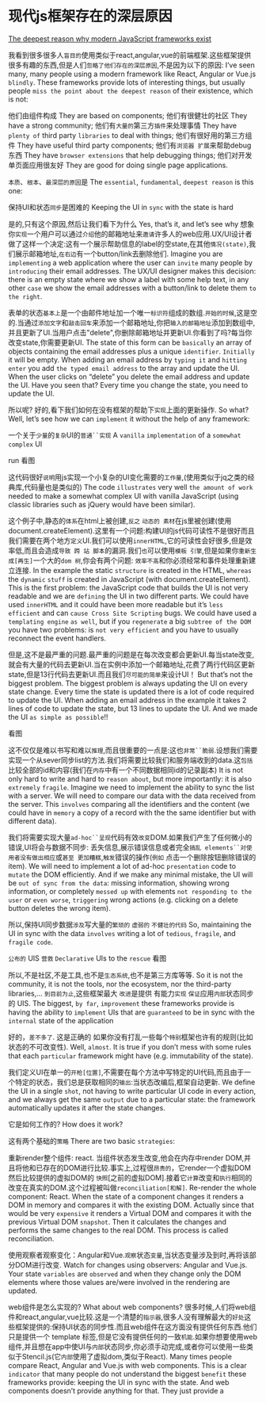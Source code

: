 # 现代js框架存在的深层原因
[The deepest reason why modern JavaScript frameworks exist](https://medium.com/dailyjs/the-deepest-reason-why-modern-javascript-frameworks-exist-933b86ebc445)

我看到很多很多人`盲目的`使用类似于react,angular,vue的前端框架.这些框架提供很多有趣的东西,但是人们`忽略了他们存在的深层原因`,不是因为以下的原因:
I’ve seen many, many people using a modern framework like React, Angular or Vue.js `blindly`. These frameworks provide lots of interesting things, but usually people `miss the point about the deepest reason` of their existence, which is not:

他们由组件构成
They are based on components;
他们有很健壮的社区
They have a strong community;
他们有`大量的`第三方`插件`来处理事情
They have `plenty of` third party `libraries` to deal with things;
他们有很好用的第三方组件
They have useful third party components;
他们有`浏览器 扩展`来帮助debug东西
They have `browser extensions` that help debugging things;
他们对开发单页面应用很友好
They are good for doing single page applications.

`本质`、`根本`、`最深层的原因`是
The `essential`, `fundamental`, `deepest reason` is this one:

保持UI和状态`同步`是困难的
Keeping the UI in `sync` with the state is hard

是的,只有这个原因,然后让我们看下为什么
Yes, that’s it, and let’s see why
想象你`实现`一个用户可以通过`介绍`他的邮箱地址来`邀请`许多人的web应用.UX/UI设计者做了这样一个决定:这有一个展示帮助信息的label的空state,在其他`情况(state)`,我们展示邮箱地址,`在右边`有一个button/link去删除他们.
Imagine you are `implementing` a web application where the user can `invite` many people by `introducing` their email addresses. The UX/UI designer makes this decision: there is an empty state where we show a label with some help text, in any other `case` we show the email addresses with a button/link to delete them `to the right`.

表单的状态`基本上`是一个由邮件地址加一个唯一`标识符`组成的数组.`开始的时候`,这是空的.当通过`添加文字`和`敲击回车`来添加一个邮箱地址,你把`输入的邮箱地址`添加到数组中,并且更新了UI.当用户点击"delete",你删除邮箱地址并更新UI.你看到了吗?每当你改变state,你需要更新UI.
The state of this form can be `basically` an array of objects containing the email addresses plus a unique `identifier`. `Initially` it will be empty. When adding an email address by `typing it` and `hitting enter` you add `the typed email address` to the array and update the UI. When the user clicks on “delete” you delete the email address and update the UI. Have you seen that? Every time you change the state, you need to update the UI.

所以呢? 好的,看下我们如何在没有框架的帮助下`实现`上面的更新操作.
So what? Well, let’s see how we can `implement` it without the help of any framework:

一个关于`少量`的`复杂`UI的`普通``实现`
A `vanilla` `implementation` of a `somewhat` `complex` UI

run 看图

这代码很好`说明`用js实现一个小复杂的UI变化需要的`工作量`,(使用类似于jq之类的经典库,代码量也是类似的)
The code `illustrates` very well `the amount of work` needed to make a somewhat complex UI with vanilla JavaScript (using classic libraries such as jQuery would have been similar).

这个例子中,静态的`体系`在html上被创建,`反之` `动态的 素材`在js里被创建(使用document.createElement).这里有一个问题:构建UI的js代码可读性不是很好而且我们需要在两个地方`定义`UI.我们可以使用`innerHTML`,它的可读性会好很多,但是效率低,而且会造成`导致 跨 站 脚本`的漏洞.我们`也`可以使用`模板 引擎`,但是如果你`重新生成[再生]`一个大的`dom 树`,你会有两个问题: `效率不高`和你必须经常和事件处理重新建立连接.
In the example the static `structure` is created in the HTML, `whereas` the `dynamic` `stuff` is created in JavaScript (with document.createElement). This is the first problem: the JavaScript code that builds the UI is not very readable and we are `defining` the UI in two different parts. We could have used `innerHTML` and it could have been more readable but it’s `less efficient` and can `cause Cross Site Scripting` bugs. We could have used a `templating engine` `as well`, but if you `regenerate` a big `subtree of the DOM` you have two problems: is `not very efficient` and you have to usually reconnect the event handlers.

但是,这不是最严重的问题.最严重的问题是在每次改变都会更新UI.每当state改变,就会有大量的代码去更新UI.当在实例中添加一个邮箱地址,花费了两行代码区更新state,但是13行代码去更新UI.而且我们`尽可能的简单`来设计UI！
But that’s not the biggest problem. The biggest problem is always updating the UI on every state change. Every time the state is updated there is a lot of code required to update the UI. When adding an email address in the example it takes 2 lines of code to update the state, but 13 lines to update the UI. And we made the UI `as simple as possible`!!

看图

这不仅仅是难以书写和难以`推理`,而且很重要的一点是:这也`非常``脆弱`.设想我们需要实现一个从sever同步list的方法.我们将需要比较我们和服务端收到的data.这`包括`比较全部的id和内容(我们在`内存`中有一个不同数据相同id的记录副本)
It is not only hard to write and hard to `reason about`, but more importantly: it is also `extremely` `fragile`. Imagine we need to implement the ability to sync the list with a server. We will need to compare our data with the data received from the server. This `involves` comparing all the identifiers and the content (we could have in `memory` a copy of a record with the the same identifier but with different data). 

我们将需要实现大量`ad-hoc``呈现`代码有效`改变`DOM.如果我们产生了任何微小的错误,UI将会与数据不同步: 丢失信息,展示错误信息或者完全`搞乱 elements``对使用者没有做出相应`或`甚至 更加糟糕`,`触发`错误的操作(`例如` 点击一个删除按钮删除错误的item).
We will need to implement a lot of ad-hoc `presentation` code to `mutate` the DOM efficiently. And if we make any minimal mistake, the UI will be `out of sync from the data`: missing information, showing wrong information, or completely `messed up` with elements `not responding to the user` or `even worse`, `triggering` wrong actions (e.g. clicking on a delete button deletes the wrong item).

所以,保持UI同步数据`涉及`写大量的`繁琐的` `虚弱的` `不健壮的代码`
So, maintaining the UI in sync with the data `involves` writing a lot of `tedious`, `fragile`, and `fragile code`.

`公布的` UIS `营救`
`Declarative` UIs to the `rescue`
看图

所以,不是社区,不是工具,也不是`生态系统`,也不是第三方库等等.
So it is not the community, it is not the tools, nor the ecosystem, nor the third-party libraries,…
  `到目前为止`,这些框架最大 `改进`是提供 有能力`实现` `保证`应用`内部`状态同步 的 UIS.
  The biggest, `by far`, `improvement` these frameworks provide is having the ability to `implement` UIs that are `guaranteed` to be in sync with the `internal` state of the application

好的，`差不多了`. 这是正确的 如果你没有打乱一些每个`特别`框架也许有的规则(比如 状态的不可改变性).
Well, `almost`. It is true if you don’t mess with some rules that each `particular` framework might have (e.g. immutability of the state).

我们定义UI在单一的`开枪[位置]`,不需要在每个方法中写特定的UI代码,而且由于一个特定的状态，我们总是获取相同的`输出`:当状态改编后,框架自动更新.
We define the UI in a single `shot`, not having to write particular UI code in every action, and we always get the same `output` due to a particular state: the framework automatically updates it after the state changes.

它是如何工作的?
How does it work?

这有两个基础的`策略`
There are two basic `strategies`:

重新render整个组件: react. 当组件状态发生改变,他会在内存中render DOM,并且将他和已存在的DOM进行比较.事实上,过程很`昂贵的`，它render一个虚拟DOM然后比较提供的虚拟DOM的 `快照`[之前的虚拟DOM].接着它`计算`改变和`执行`相同的改变在真实的DOM.这个过程被叫做`reconciliation[和解]`.
Re-render the whole component: React. When the state of a component changes it renders a DOM in memory and compares it with the existing DOM. Actually since that would be very `expensive` it renders a Virtual DOM and compares it with the previous Virtual DOM `snapshot`. Then it calculates the changes and performs the same changes to the real DOM. This process is called reconciliation.

使用观察者观察变化：Angular和Vue.`观察`状态`变量`,当状态变量涉及到时,再将该部分DOM进行改变.
Watch for changes using observers: Angular and Vue.js. Your state `variables` are `observed` and when they change only the DOM elements where those values are/were involved in the rendering are updated.

web组件是怎么实现的?
What about web components?
很多时候,人们将web组件和react,angular,vue比较.这是一个清楚的`指示器`,很多人没有理解最大的`好处`这些框架提供的:保持UI状态的同步性.而且web组件在这方面没有提供任何东西.他们只是提供一个 template 标签,但是它没有提供任何的一致`机能`.如果你想要使用web组件,并且想在app中使UI与`内部`状态同步,你必须手动完成,或者你可以使用一些类似于Stencil.js(它`内部`使用了虚拟dom,类似于React).
Many times people compare React, Angular and Vue.js with web components. This is a clear `indicator` that many people do not understand the biggest `benefit` these frameworks provide: keeping the UI in sync with the state. And web components doesn’t provide anything for that. They just provide a <template> tag but it doesn’t provide any reconciliation mechanism. If you want to use web components and have the UI in sync with the `internal` state of your app you have to do it by hand, or you can use something like Stencil.js (which `internal`ly uses a Virtual DOM, like React).

`让我们明确一点`: 关于科技最大的`潜力`不是组件:他总是保持UI和state的同步. Web组件`直接[开箱即用]`没有提供任何东西关于同步的东西,而且你必须使用第三方库来解决这个问题(或者手动解决).这是不可能的去写复杂有效而且`易于维护`的UI通过基础的js.这就是最主要的原因你需要一个现代js框架.
But `let’s make it clear`: it is not the components the great `potential` of these technologies: it is having always the UI in sync with the state. Web components doesn’t provide anything for it `out of the box`, and you have to use third party libraries to solve that (or do it by hand). It is not possible to write `complex`, efficient and `easy to maintain` UIs with Vanilla JavaScript. That’s the main reason you need a modern JavaScript framework.

自己动手干
Do it yourself
我喜欢学习事情的`原理`,而且`结果发现`这是虚拟dom`实现方式`在这之外.所以, 为什么我们不尝试使用一个不依靠任何已有框架的帮助的虚拟dom去重写我们vanilla UI.
I love to learn the fundamentals of things and `it turns out that` there are Virtual DOM `implementations` out there. So, why don’t we try to rewrite our vanilla UI implementation just using a Virtual DOM implementation without the help of any existing framework?

这是框架的`核心`,任何组件的基础类型.
Here’s the `core` of the framework, the base class for any component.
看图

而且这是 地址列表组件 `重新实现`.(通过一个babel的帮助来支持jsx)
And here’s the `reimplementation` of the AddressList component (with the help of a babel transform to support JSX):
看图

现在UI是`公开的`,而且我们不用使用任何框架.我们可以`实现`新的`逻辑`在任何方法改变状态,而且我们不必写`额外的`代码来保持UI的同步.问题解决！
Now the UI is `declarative` and we haven’t used any framework. We can `implement` new `logic` that changes the state in whatever way, and we don’t have to write `additional` code to keep the UI in sync. Problem solved!

现在除了对事件的处理,这看起来有点像react app,是吗? 我们有xxx 方法,一旦我们解决了 保持UI 和 `内部`state 同步的问题,`自然地`每件事情都`堆叠起来[好起来]`.
Now, except for the event handling, this looks like a lot like a React app, right? We haverender() ,componentDidMount() , setState() ,… Once you solve the problem of keeping the UI in sync with the `internal` state of the application, everything else `stacks up` `naturally`.

你可以在github项目中找到全部的源代码.
You can find the full source code in this Github repository.

结论
Conclusions
现代框架解决最主要的问题就是 UI和state同步的问题.
The main problem modern JavaScript frameworks solve is keeping the UI in sync with the state.
这不必使用Vanilla JS 去写一个 复杂的 高效的 简单的 易于维护的 UIS.
It is not possible to write complex, efficient and easy to maintain UIs with Vanilla JavaScript.
web组件没有为这个问题提供一个解决方式。
Web components do not provide a solution to this problem.
不在困难使用一个已存在的虚拟DOM库来构造你自己的框架.但是 我不支持你这么做！
It’s not that hard to make your own framework using an existing Virtual DOM library. But I’m not suggesting you to do that!




blindly 盲目地
sync 同步 async 异步

typing的形容词 typed ？？？

somewhat ---- a little

less efficient 效率低

out of sync from the data 与数据不同步
mess up 搞乱
e.g. 例如

improvement 改进
provide 提供

by far 到目前为止  --------- 长远来说???

since

technologies 科技 konwleage 知识？？？

it truns out that there are xxx out there. 这里有xxx